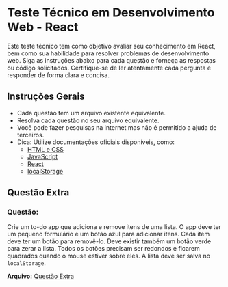 # Teste Técnico em Desenvolvimento Web - React

Este teste técnico tem como objetivo avaliar seu conhecimento em React, bem como sua habilidade para resolver problemas de desenvolvimento web. Siga as instruções abaixo para cada questão e forneça as respostas ou código solicitados. Certifique-se de ler atentamente cada pergunta e responder de forma clara e concisa.

## Instruções Gerais

- Cada questão tem um arquivo existente equivalente.
- Resolva cada questão no seu arquivo equivalente.
- Você pode fazer pesquisas na internet mas não é permitido a ajuda de terceiros.
- Dica: Utilize documentações oficiais disponíveis, como:
  - [HTML e CSS](https://www.w3schools.com/)
  - [JavaScript](https://developer.mozilla.org/en-US/docs/Web/JavaScript)
  - [React](https://react.dev/)
  - [localStorage](https://developer.mozilla.org/pt-BR/docs/Web/API/Window/localStorage)

## Questão Extra

### Questão:

Crie um to-do app que adiciona e remove itens de uma lista.
O app deve ter um pequeno formulário e um botão azul para adicionar itens.
Cada item deve ter um botão para removê-lo.
Deve existir também um botão verde para zerar a lista.
Todos os botões precisam ser redondos e ficarem quadrados quando o mouse estiver sobre eles.
A lista deve ser salva no `localStorage`.

**Arquivo:** [Questão Extra](./src/app/questao/extra/page.jsx)
